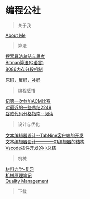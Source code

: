 # 编程公社

> 关于我 

[About Me](./About-me.md)

> 算法 

[搜索算法总结与思考](./algorithm/搜索算法.md)   
[Bitmap算法(C语言)](./algorithm/Bitmap_algorithm.md)  
[8086内存分段机制](./algorithm/8086处理器的内存分段机制.md)

[原码，反码，补码](./algorithm/原码反码还有补码.md)

> 编程感悟 

[记第一次参加ACM比赛](./Programming_insights/ACM-first.md)  
[对最近的一些总结2249](./Programming_insights/对最近的一些总结2249.md)  
[谷歌代码分格指南--阅读](./Programming_insights/谷歌代码分格指南--阅读.md)

> 设计与优化 

[文本编辑器设计--TabNine客户端的开发](./Design&Optimization/文本编辑器设计--TabNine客户端的开发.md)  
[文本编辑器设计————01编辑器的结构](./Design&Optimization/文本编辑器设计————01编辑器的结构.md)     
[Vscode插件开发的小总结](./Design&Optimization/Vscode插件开发的小总结.md)

> 机械 

[材料力学-复习](./machine/材料力学.md)  
[机械原理笔记](./machine/机械原理笔记.md)  
[Quality Management](./machine/Quality-Management.md)

> 下载 
